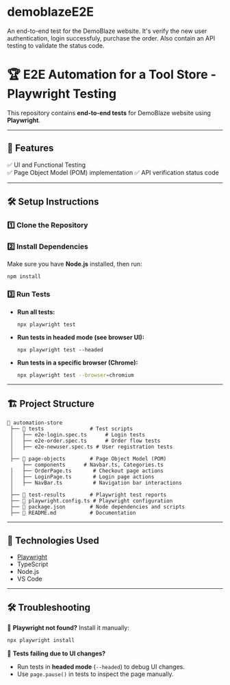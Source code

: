 # demoblazeE2E
An end-to-end test for the DemoBlaze website. It's verify the new user authentication, login successfuly, purchase the order. Also contain an API testing to validate the status code.
# 🏆 E2E Automation for a Tool Store - Playwright Testing

This repository contains **end-to-end tests** for DemoBlaze website using **Playwright**.

---

## 📌 Features
✅ UI and Functional Testing  
✅ Page Object Model (POM) implementation 
✅ API verification status code

---

## 🛠 Setup Instructions

### **1️⃣ Clone the Repository**
### **2️⃣ Install Dependencies**
Make sure you have **Node.js** installed, then run:
```
npm install
```
### **3️⃣ Run Tests**
- **Run all tests:**
  ```
  npx playwright test
  ```
- **Run tests in headed mode (see browser UI):**
  ```
  npx playwright test --headed
  ```
- **Run tests in a specific browser (Chrome):**
  ```sh
  npx playwright test --browser=chromium
  ```

---

## 🏗 Project Structure

```
📂 automation-store
 ├── 📂 tests               # Test scripts
 │   ├── e2e-login.spec.ts      # Login tests
 │   ├── e2e-order.spec.ts      # Order flow tests
 │   ├── e2e-newuser.spec.ts # User registration tests
 │
 ├── 📂 page-objects        # Page Object Model (POM)
     ├── components      # Navbar.ts, Categories.ts
 │   ├── OrderPage.ts       # Checkout page actions
 │   ├── LoginPage.ts       # Login page actions
 │   ├── NavBar.ts          # Navigation bar interactions
 │
 ├── 📂 test-results        # Playwright test reports
 ├── 📄 playwright.config.ts # Playwright configuration
 ├── 📄 package.json        # Node dependencies and scripts
 ├── 📄 README.md           # Documentation
```

---

## 🚀 Technologies Used
- [Playwright](https://playwright.dev/)
- TypeScript
- Node.js
- VS Code

---

## 🛠 Troubleshooting
🔹 **Playwright not found?** Install it manually:
```sh
npx playwright install
```

🔹 **Tests failing due to UI changes?**  
- Run tests in **headed mode** (`--headed`) to debug UI changes.
- Use `page.pause()` in tests to inspect the page manually.
